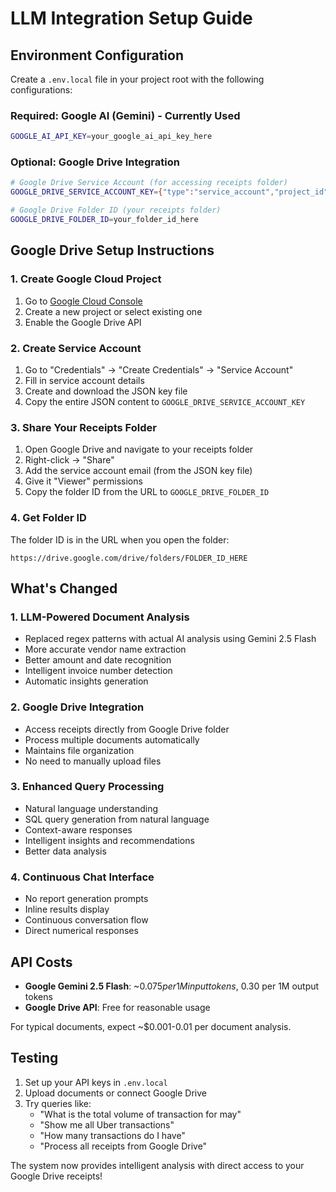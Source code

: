 # LLM Integration Setup Guide

## Environment Configuration

Create a `.env.local` file in your project root with the following configurations:

### Required: Google AI (Gemini) - Currently Used
```bash
GOOGLE_AI_API_KEY=your_google_ai_api_key_here
```

### Optional: Google Drive Integration
```bash
# Google Drive Service Account (for accessing receipts folder)
GOOGLE_DRIVE_SERVICE_ACCOUNT_KEY={"type":"service_account","project_id":"your-project","private_key_id":"...","private_key":"-----BEGIN PRIVATE KEY-----\n...\n-----END PRIVATE KEY-----\n","client_email":"your-service-account@your-project.iam.gserviceaccount.com","client_id":"...","auth_uri":"https://accounts.google.com/o/oauth2/auth","token_uri":"https://oauth2.googleapis.com/token","auth_provider_x509_cert_url":"https://www.googleapis.com/oauth2/v1/certs","client_x509_cert_url":"https://www.googleapis.com/robot/v1/metadata/x509/your-service-account%40your-project.iam.gserviceaccount.com"}

# Google Drive Folder ID (your receipts folder)
GOOGLE_DRIVE_FOLDER_ID=your_folder_id_here
```

## Google Drive Setup Instructions

### 1. Create Google Cloud Project
1. Go to [Google Cloud Console](https://console.cloud.google.com/)
2. Create a new project or select existing one
3. Enable the Google Drive API

### 2. Create Service Account
1. Go to "Credentials" → "Create Credentials" → "Service Account"
2. Fill in service account details
3. Create and download the JSON key file
4. Copy the entire JSON content to `GOOGLE_DRIVE_SERVICE_ACCOUNT_KEY`

### 3. Share Your Receipts Folder
1. Open Google Drive and navigate to your receipts folder
2. Right-click → "Share"
3. Add the service account email (from the JSON key file)
4. Give it "Viewer" permissions
5. Copy the folder ID from the URL to `GOOGLE_DRIVE_FOLDER_ID`

### 4. Get Folder ID
The folder ID is in the URL when you open the folder:
```
https://drive.google.com/drive/folders/FOLDER_ID_HERE
```

## What's Changed

### 1. **LLM-Powered Document Analysis**
- Replaced regex patterns with actual AI analysis using Gemini 2.5 Flash
- More accurate vendor name extraction
- Better amount and date recognition
- Intelligent invoice number detection
- Automatic insights generation

### 2. **Google Drive Integration**
- Access receipts directly from Google Drive folder
- Process multiple documents automatically
- Maintains file organization
- No need to manually upload files

### 3. **Enhanced Query Processing**
- Natural language understanding
- SQL query generation from natural language
- Context-aware responses
- Intelligent insights and recommendations
- Better data analysis

### 4. **Continuous Chat Interface**
- No report generation prompts
- Inline results display
- Continuous conversation flow
- Direct numerical responses

## API Costs

- **Google Gemini 2.5 Flash**: ~$0.075 per 1M input tokens, ~$0.30 per 1M output tokens
- **Google Drive API**: Free for reasonable usage

For typical documents, expect ~$0.001-0.01 per document analysis.

## Testing

1. Set up your API keys in `.env.local`
2. Upload documents or connect Google Drive
3. Try queries like:
   - "What is the total volume of transaction for may"
   - "Show me all Uber transactions"
   - "How many transactions do I have"
   - "Process all receipts from Google Drive"

The system now provides intelligent analysis with direct access to your Google Drive receipts!

